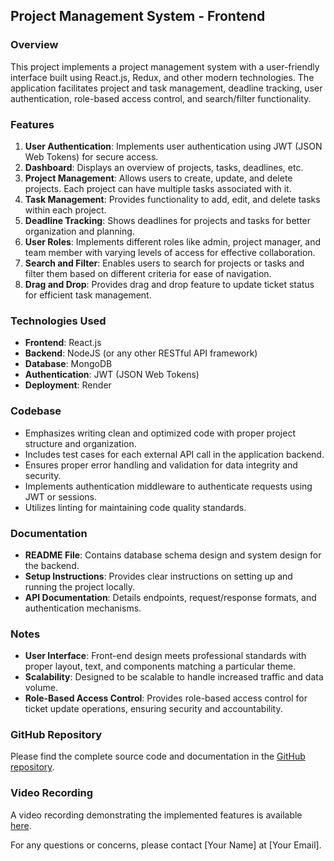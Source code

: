 ## Project Management System - Frontend

### Overview
This project implements a project management system with a user-friendly interface built using React.js, Redux, and other modern technologies. The application facilitates project and task management, deadline tracking, user authentication, role-based access control, and search/filter functionality.

### Features
1. **User Authentication**: Implements user authentication using JWT (JSON Web Tokens) for secure access.
2. **Dashboard**: Displays an overview of projects, tasks, deadlines, etc.
3. **Project Management**: Allows users to create, update, and delete projects. Each project can have multiple tasks associated with it.
4. **Task Management**: Provides functionality to add, edit, and delete tasks within each project.
5. **Deadline Tracking**: Shows deadlines for projects and tasks for better organization and planning.
6. **User Roles**: Implements different roles like admin, project manager, and team member with varying levels of access for effective collaboration.
7. **Search and Filter**: Enables users to search for projects or tasks and filter them based on different criteria for ease of navigation.
8. **Drag and Drop**: Provides drag and drop feature to update ticket status for efficient task management.

### Technologies Used
- **Frontend**: React.js
- **Backend**: NodeJS (or any other RESTful API framework)
- **Database**: MongoDB
- **Authentication**: JWT (JSON Web Tokens)
- **Deployment**: Render

### Codebase
- Emphasizes writing clean and optimized code with proper project structure and organization.
- Includes test cases for each external API call in the application backend.
- Ensures proper error handling and validation for data integrity and security.
- Implements authentication middleware to authenticate requests using JWT or sessions.
- Utilizes linting for maintaining code quality standards.

### Documentation
- **README File**: Contains database schema design and system design for the backend.
- **Setup Instructions**: Provides clear instructions on setting up and running the project locally.
- **API Documentation**: Details endpoints, request/response formats, and authentication mechanisms.

### Notes
- **User Interface**: Front-end design meets professional standards with proper layout, text, and components matching a particular theme.
- **Scalability**: Designed to be scalable to handle increased traffic and data volume.
- **Role-Based Access Control**: Provides role-based access control for ticket update operations, ensuring security and accountability.

### GitHub Repository
Please find the complete source code and documentation in the [GitHub repository](link-to-repo).

### Video Recording
A video recording demonstrating the implemented features is available [here](link-to-video).

For any questions or concerns, please contact [Your Name] at [Your Email].